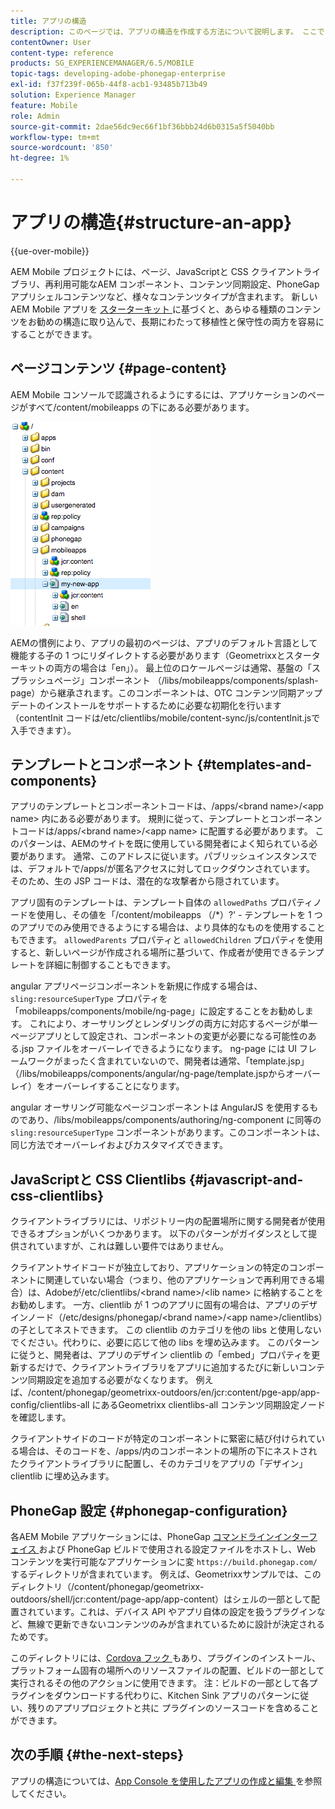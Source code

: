 ```yaml
---
title: アプリの構造
description: このページでは、アプリの構造を作成する方法について説明します。 ここでは、JavaScriptと CSS Clientlib に関する情報と共に、テンプレートとコンポーネントを構築する方法について説明します。
contentOwner: User
content-type: reference
products: SG_EXPERIENCEMANAGER/6.5/MOBILE
topic-tags: developing-adobe-phonegap-enterprise
exl-id: f37f239f-065b-44f8-acb1-93485b713b49
solution: Experience Manager
feature: Mobile
role: Admin
source-git-commit: 2dae56dc9ec66f1bf36bbb24d6b0315a5f5040bb
workflow-type: tm+mt
source-wordcount: '850'
ht-degree: 1%

---
```


# アプリの構造{#structure-an-app}

{{ue-over-mobile}}

AEM Mobile プロジェクトには、ページ、JavaScriptと CSS クライアントライブラリ、再利用可能なAEM コンポーネント、コンテンツ同期設定、PhoneGap アプリシェルコンテンツなど、様々なコンテンツタイプが含まれます。 新しいAEM Mobile アプリを [ スターターキット ](https://github.com/Adobe-Marketing-Cloud-Apps/aem-phonegap-starter-kit) に基づくと、あらゆる種類のコンテンツをお勧めの構造に取り込んで、長期にわたって移植性と保守性の両方を容易にすることができます。

## ページコンテンツ {#page-content}

AEM Mobile コンソールで認識されるようにするには、アプリケーションのページがすべて/content/mobileapps の下にある必要があります。

![chlimage_1-52](assets/chlimage_1-52.png)

AEMの慣例により、アプリの最初のページは、アプリのデフォルト言語として機能する子の 1 つにリダイレクトする必要があります（Geometrixxとスターターキットの両方の場合は「en」）。 最上位のロケールページは通常、基盤の「スプラッシュページ」コンポーネント （/libs/mobileapps/components/splash-page）から継承されます。このコンポーネントは、OTC コンテンツ同期アップデートのインストールをサポートするために必要な初期化を行います（contentInit コードは/etc/clientlibs/mobile/content-sync/js/contentInit.jsで入手できます）。

## テンプレートとコンポーネント {#templates-and-components}

アプリのテンプレートとコンポーネントコードは、/apps/&lt;brand name>/&lt;app name> 内にある必要があります。 規則に従って、テンプレートとコンポーネントコードは/apps/&lt;brand name>/&lt;app name> に配置する必要があります。 このパターンは、AEMのサイトを既に使用している開発者によく知られている必要があります。 通常、このアドレスに従います。パブリッシュインスタンスでは、デフォルトで/apps/が匿名アクセスに対してロックダウンされています。 そのため、生の JSP コードは、潜在的な攻撃者から隠されています。

アプリ固有のテンプレートは、テンプレート自体の `allowedPaths` プロパティノードを使用し、その値を「/content/mobileapps （/&ast;）?&#39; - テンプレートを 1 つのアプリでのみ使用できるようにする場合は、より具体的なものを使用することもできます。 `allowedParents` プロパティと `allowedChildren` プロパティを使用すると、新しいページが作成される場所に基づいて、作成者が使用できるテンプレートを詳細に制御することもできます。

angular アプリページコンポーネントを新規に作成する場合は、`sling:resourceSuperType` プロパティを「mobileapps/components/mobile/ng-page」に設定することをお勧めします。 これにより、オーサリングとレンダリングの両方に対応するページが単一ページアプリとして設定され、コンポーネントの変更が必要になる可能性のある.jsp ファイルをオーバーレイできるようになります。 ng-page には UI フレームワークがまったく含まれていないので、開発者は通常、「template.jsp」（/libs/mobileapps/components/angular/ng-page/template.jspからオーバーレイ）をオーバーレイすることになります。

angular オーサリング可能なページコンポーネントは AngularJS を使用するものであり、/libs/mobileapps/components/authoring/ng-component に同等の `sling:resourceSuperType` コンポーネントがあります。このコンポーネントは、同じ方法でオーバーレイおよびカスタマイズできます。

## JavaScriptと CSS Clientlibs {#javascript-and-css-clientlibs}

クライアントライブラリには、リポジトリー内の配置場所に関する開発者が使用できるオプションがいくつかあります。 以下のパターンがガイダンスとして提供されていますが、これは難しい要件ではありません。

クライアントサイドコードが独立しており、アプリケーションの特定のコンポーネントに関連していない場合（つまり、他のアプリケーションで再利用できる場合）は、Adobeが/etc/clientlibs/&lt;brand name>/&lt;lib name> に格納することをお勧めします。 一方、clientlib が 1 つのアプリに固有の場合は、アプリのデザインノード（/etc/designs/phonegap/&lt;brand name>/&lt;app name>/clientlibs）の子としてネストできます。 この clientlib のカテゴリを他の libs と使用しないでください。代わりに、必要に応じて他の libs を埋め込みます。 このパターンに従うと、開発者は、アプリのデザイン clientlib の「embed」プロパティを更新するだけで、クライアントライブラリをアプリに追加するたびに新しいコンテンツ同期設定を追加する必要がなくなります。 例えば、/content/phonegap/geometrixx-outdoors/en/jcr:content/pge-app/app-config/clientlibs-all にあるGeometrixx clientlibs-all コンテンツ同期設定ノードを確認します。

クライアントサイドのコードが特定のコンポーネントに緊密に結び付けられている場合は、そのコードを、/apps/内のコンポーネントの場所の下にネストされたクライアントライブラリに配置し、そのカテゴリをアプリの「デザイン」 clientlib に埋め込みます。

## PhoneGap 設定 {#phonegap-configuration}

各AEM Mobile アプリケーションには、PhoneGap [ コマンドラインインターフェイス ](https://github.com/phonegap/phonegap-cli) および PhoneGap ビルドで使用される設定ファイルをホストし、Web コンテンツを実行可能なアプリケーションに変 `https://build.phonegap.com/` するディレクトリが含まれています。 例えば、Geometrixxサンプルでは、このディレクトリ（/content/phonegap/geometrixx-outdoors/shell/jcr:content/page-app/app-content）はシェルの一部として配置されています。これは、デバイス API やアプリ自体の設定を扱うプラグインなど、無線で更新できないコンテンツのみが含まれているために設計が決定されるためです。

このディレクトリには、[Cordova フック ](https://cordova.apache.org/docs/en/dev/guide/appdev/hooks/index.html#Hooks%20Guide) もあり、プラグインのインストール、プラットフォーム固有の場所へのリソースファイルの配置、ビルドの一部として実行されるその他のアクションに使用できます。 注：ビルドの一部として各プラグインをダウンロードする代わりに、Kitchen Sink アプリのパターンに従い、残りのアプリプロジェクトと共に <!-- THIS URL IS 404 (https://github.com/blefebvre/aem-phonegap-kitchen-sink/tree/master/content/src/main/content/jcr_root/content/phonegap/kitchen-sink/shell/_jcr_content/pge-app/app-content/phonegap/plugins) --> プラグインのソースコードを含めることができます。

## 次の手順 {#the-next-steps}

アプリの構造については、[App Console を使用したアプリの作成と編集 ](/help/mobile/phonegap-apps-console.md) を参照してください。
